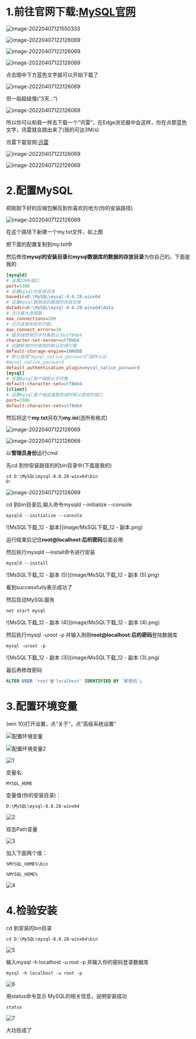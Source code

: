 # 1.前往官网下载:[MySQL官网](https://www.mysql.com/)

![image-20220407121550333](image/MsSQL下载_1.png)



![image-20220407122126069](image/MsSQL下载_2.png)

![image-20220407122126069](image/MsSQL下载_3.png)

![image-20220407122126069](image/MsSQL下载_4.png)

点击图中下方蓝色文字就可以开始下载了

![image-20220407122126069](image/MsSQL下载_7.png)

但一般超级慢(“3天...”)

![image-20220407122126069](image/MsSQL下载_6.png)

所以你可以和我一样去下载一个“讯雷”，在Edge浏览器中会这样，你在点那蓝色文字，讯雷就会跳出来了(我的可达3M/s)

讯雷下载官网:[迅雷](https://www.xunlei.com/)

![image-20220407122126069](image/MsSQL下载_5.png)

![image-20220407122126069](image/MsSQL下载_8.png)

# 2.配置MySQL

把刚刚下好的压缩包解压到你喜欢的地方(你的安装路径)

![image-20220407122126069](image/MsSQL下载_9.png)

在这个路径下新建一个my.txt文件，如上图

把下面的配置复制到my.txt中

然后修改**mysql的安装目录**和**mysql数据库的数据的存放目录**为你自己的，下面是我的

```ini
[mysqld]
# 设置3306端口
port=3306
# 设置mysql的安装目录   
basedir=D:\MySQL\mysql-8.0.28-winx64
# 设置mysql数据库的数据的存放目录  
datadir=D:\MySQL\mysql-8.0.28-winx64\data
# 允许最大连接数
max_connections=200
# 允许连接失败的次数。
max_connect_errors=10
# 服务端使用的字符集默认为utf8mb4
character-set-server=utf8mb4
# 创建新表时将使用的默认存储引擎
default-storage-engine=INNODB
# 默认使用“mysql_native_password”插件认证
#mysql_native_password
default_authentication_plugin=mysql_native_password
[mysql]
# 设置mysql客户端默认字符集
default-character-set=utf8mb4
[client]
# 设置mysql客户端连接服务端时默认使用的端口
port=3306
default-character-set=utf8mb4
```

然后将这个**my.txt**另存为**my.ini**(选所有格式)

![image-20220407122126069](image/MsSQL下载_10.png)

![image-20220407122126069](image/MsSQL下载_11.png)

以**管理员身份**运行cmd

先cd 到你安装路径的的bin目录中(下面是我的)

```
cd D:\MySQL\mysql-8.0.28-winx64\bin
D:
```

![image-20220407122126069](image/MsSQL下载_12.png)

cd 到bin目录后,输入命令mysqld --initialize --console

```
mysqld --initialize --console
```

![MsSQL下载_12 - 副本](image/MsSQL下载_12 - 副本.png)

运行结束后记住**root@localhost:后的密码**后面会用

然后执行mysqld --install命令进行安装

```
mysqld --install
```

![MsSQL下载_12 - 副本 (5)](image/MsSQL下载_12 - 副本 (5).png)

看到successfully表示成功了

然后启动MySQL服务

```
net start mysql
```

![MsSQL下载_12 - 副本 (4)](image/MsSQL下载_12 - 副本 (4).png)

然后执行mysql -uroot -p  并输入刚刚**root@localhost:后的密码**登陆数据库

```
mysql -uroot -p
```

![MsSQL下载_12 - 副本 (3)](image/MsSQL下载_12 - 副本 (3).png)

最后再修改密码

```sql
ALTER USER 'root'@'localhost' IDENTIFIED BY '新密码';
```

# 3.配置环境变量

(win 10)打开设置，点“关于”，点“高级系统设置”

![配置环境变量](image/配置环境变量.png)

![配置环境变量2](image/配置环境变量2.png)

![1](image/1.png)

变量名:

```
MYSQL_HOME
```

变量值(你的安装目录)：

```
D:\MySQL\mysql-8.0.28-winx64
```



![2](image/2.png)

双击Path变量

![3](image/3.png)

加入下面两个值：

```
%MYSQL_HOME%\bin
```

```
%MYSQL_HOME%
```

![4](image/4.png)

# 4.检验安装

cd 到安装的bin目录

```
cd D:\MySQL\mysql-8.0.28-winx64\bin
```

![5](image/5.png)

输入mysql -h localhost -u root -p 并输入你的密码登录数据库

```
mysql -h localhost -u root -p
```

![6](image/6.png)

用status命令显示 MySQL的相关信息，说明安装成功

```
status
```

![7](image/7.png)

大功告成了

